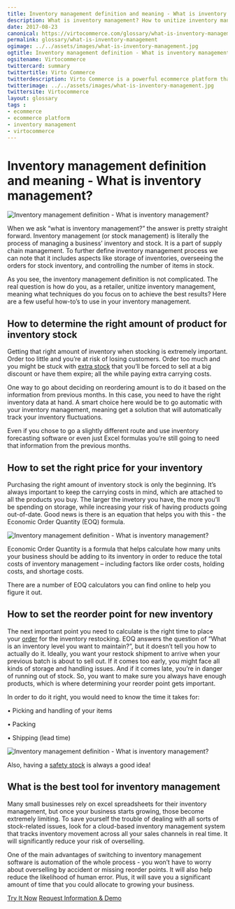 ```yaml
--- 
title: Inventory management definition and meaning - What is inventory management? 
description: What is inventory management? How to unitize inventory management techniques to achieve the best results?  Learn more about it in this article.
date: 2017-08-23
canonical: https://virtocommerce.com/glossary/what-is-inventory-management
permalink: glossary/what-is-inventory-management
ogimage: ../../assets/images/what-is-inventory-management.jpg
ogtitle: Inventory management definition - What is inventory management? 
ogsitename: Virtocommerce
twittercard: summary
twittertitle: Virto Commerce
twitterdescription: Virto Commerce is a powerful ecommerce platform that includes everything you need to create an online store and sell online. Try it free with Free Community License
twitterimage: ../../assets/images/what-is-inventory-management.jpg
twittersite: Virtocommerce
layout: glossary
tags : 
- ecommerce
- ecommerce platform
- inventory management
- virtocommerce 
---
```

<div class="business-cnt">
    <div class="head __cart">
        <h1>Inventory management definition and meaning - What is inventory management? </h1>
    </div>
    <img alt="Inventory management definition - What is inventory management?" src="assets/images/what-is-inventory-management.jpg" />
    <p class="text">When we ask “what is inventory management?” the answer is pretty straight forward. Inventory management (or stock management) is literally the process of managing a business’ inventory and stock. It is a part of supply chain management. To further define inventory management process we can note that it includes aspects like storage of inventories, overseeing the orders for stock inventory, and controlling the number of items in stock.</p>
    <p class="text">As you see, the inventory management definition is not complicated. The real question is how do you, as a retailer, unitize inventory management, meaning what techniques do you focus on to achieve the best results? Here are a few useful how-to’s to use in your inventory management.</p>
    <h2>How to determine the right amount of product for inventory stock</h2>
    <p class="text">Getting that right amount of inventory when stocking is extremely important. Order too little and you’re at risk of losing customers. Order too much and you might be stuck with <a href="{{ '/glossary/what-is-a-dead-stock' | absolute_url }}">extra stock</a> that you’ll be forced to sell at a big discount or have them expire; all the while paying extra carrying costs.</p>  
    <p class="text">One way to go about deciding on reordering amount is to do it based on the information from previous months. In this case, you need to have the right inventory data at hand. A smart choice here would be to go automatic with your inventory management, meaning get a solution that will automatically track your inventory fluctuations.</p>
    <p class="text">Even if you chose to go a slightly different route and use inventory forecasting software or even just Excel formulas you’re still going to need that information from the previous months.</p>
    <h2>How to set the right price for your inventory</h2>
    <p class="text">Purchasing the right amount of inventory stock is only the beginning. It’s always important to keep the carrying costs in mind, which are attached to all the products you buy. The larger the invetory you have, the more you’ll be spending on storage, while increasing your risk of having products going out-of-date. Good news is there is an equation that helps you with this - the Economic Order Quantity (EOQ) formula.</p>
    <img alt="Inventory management definition - What is inventory management?" src="assets/images/what-is-inventory-management-1.jpeg"/>
    <p class="text">Economic Order Quantity is a formula that helps calculate how many units your business should be adding to its inventory in order to reduce the total costs of inventory management – including factors like order costs, holding costs, and shortage costs.</p>
    <p class="text">There are a number of EOQ calculators you can find online to help you figure it out.</p>
    <h2>How to set the reorder point for new inventory</h2>
    <p class="text">The next important point you need to calculate is the right time to place your <a href="{{ '/glossary/order-processing-software' | absolute_url }}"> order</a> for the inventory restocking. EOQ answers the question of “What is an inventory level you want to maintain?”, but it doesn’t tell you how to actually do it. Ideally, you want your restock shipment to arrive when your previous batch is about to sell out. If it comes too early, you might face all kinds of storage and handling issues. And if it comes late, you’re in danger of running out of stock. So, you want to make sure you always have enough products, which is where determining your reorder point gets important.</p>
    <p class="text">In order to do it right, you would need to know the time it takes for:</p>
    <p class="text">•	Picking and handling of your items</p>
    <p class="text">•	Packing</p>
    <p class="text">•	Shipping (lead time)</p>
    <img alt="Inventory management definition - What is inventory management?" src="assets/images/what-is-inventory-management-2.jpeg"/>
    <p class="text">Also, having a <a href="{{ 'https://virtocommerce.com/glossary/how-to-calculate-safety-stock' | absolute_url }}">safety stock</a>  is always a good idea!
    <h2>What is the best tool for inventory management</h2>
    <p class="text">Many small businesses rely on excel spreadsheets for their inventory management, but once your business starts growing, those become extremely limiting. To save yourself the trouble of dealing with all sorts of stock-related issues, look for a cloud-based inventory management system that tracks inventory movement across all your sales channels in real time. It will significantly reduce your risk of overselling.</p>
    <p class="text">One of the main advantages of switching to inventory management software is automation of the whole process - you won’t have to worry about overselling by accident or missing reorder points. It will also help reduce the likelihood of human error. Plus, it will save you a significant amount of time that you could allocate to growing your business.</p>
    <div class="buttons">
        <a class="button fill" href="/try-now">Try It Now</a>
        <a class="button fill" href="/contact-us">Request Information & Demo</a>
    </div>
</div>